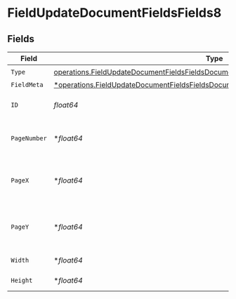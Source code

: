 # FieldUpdateDocumentFieldsFields8


## Fields

| Field                                                                                                                                                                                           | Type                                                                                                                                                                                            | Required                                                                                                                                                                                        | Description                                                                                                                                                                                     |
| ----------------------------------------------------------------------------------------------------------------------------------------------------------------------------------------------- | ----------------------------------------------------------------------------------------------------------------------------------------------------------------------------------------------- | ----------------------------------------------------------------------------------------------------------------------------------------------------------------------------------------------- | ----------------------------------------------------------------------------------------------------------------------------------------------------------------------------------------------- |
| `Type`                                                                                                                                                                                          | [operations.FieldUpdateDocumentFieldsFieldsDocumentsFieldsRequestRequestBody8Type](../../models/operations/fieldupdatedocumentfieldsfieldsdocumentsfieldsrequestrequestbody8type.md)            | :heavy_check_mark:                                                                                                                                                                              | N/A                                                                                                                                                                                             |
| `FieldMeta`                                                                                                                                                                                     | [*operations.FieldUpdateDocumentFieldsFieldsDocumentsFieldsRequestRequestBody8FieldMeta](../../models/operations/fieldupdatedocumentfieldsfieldsdocumentsfieldsrequestrequestbody8fieldmeta.md) | :heavy_minus_sign:                                                                                                                                                                              | N/A                                                                                                                                                                                             |
| `ID`                                                                                                                                                                                            | *float64*                                                                                                                                                                                       | :heavy_check_mark:                                                                                                                                                                              | The ID of the field to update.                                                                                                                                                                  |
| `PageNumber`                                                                                                                                                                                    | **float64*                                                                                                                                                                                      | :heavy_minus_sign:                                                                                                                                                                              | The page number the field will be on.                                                                                                                                                           |
| `PageX`                                                                                                                                                                                         | **float64*                                                                                                                                                                                      | :heavy_minus_sign:                                                                                                                                                                              | The X coordinate of where the field will be placed.                                                                                                                                             |
| `PageY`                                                                                                                                                                                         | **float64*                                                                                                                                                                                      | :heavy_minus_sign:                                                                                                                                                                              | The Y coordinate of where the field will be placed.                                                                                                                                             |
| `Width`                                                                                                                                                                                         | **float64*                                                                                                                                                                                      | :heavy_minus_sign:                                                                                                                                                                              | The width of the field.                                                                                                                                                                         |
| `Height`                                                                                                                                                                                        | **float64*                                                                                                                                                                                      | :heavy_minus_sign:                                                                                                                                                                              | The height of the field.                                                                                                                                                                        |